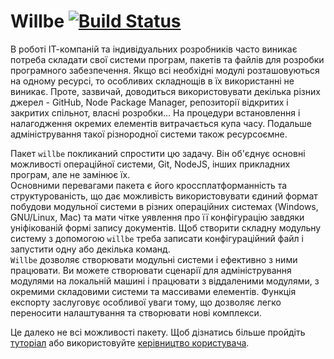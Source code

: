 # Willbe [![Build Status](https://travis-ci.org/Wandalen/willbe.svg?branch=master)](https://travis-ci.org/Wandalen/willbe)

В роботі ІТ-компаній та індивідуальних розробників часто виникає потреба складати свої системи програм, пакетів та файлів для розробки програмного забезпечення. Якщо всі необхідні модулі розташовуються на одному ресурсі, то особливих складнощів в їх використанні не виникає. Проте, зазвичай, доводиться використовувати декілька різних джерел - GitHub, Node Package Manager, репозиторії відкритих і закритих спільнот, власні розробки... На процедури встановлення і налагодження окремих елементів витрачається купа часу. Подальше адміністрування такої різнородної системи також ресурсоємне.  

Пакет `willbe` покликаний спростити цю задачу. Він об'єднує основні можливості операційної системи, Git, NodeJS, інших прикладних програм, але не замінює їх.  
Основними перевагами пакета є його кроссплатформанність та структурованість, що дає можливість використовувати єдиний формат побудови модульної системи в різних операційних системах (Windows, GNU/Linux, Mac) та мати чітке уявлення про її конфігурацію завдяки уніфікованій формі запису документів. Щоб створити складну модульну систему з допомогою `willbe` треба записати конфігураційний файл і запустити одну або декілька команд.  
`Willbe` дозволяє створювати модульні системи і ефективно з ними працювати. Ви можете створювати сценарії для адміністрування модулями на локальній машині і працювати з віддаленими модулями, з окремими складовими системи та массивами елементів. Функція експорту заслуговує особливої уваги тому, що дозволяє легко переносити налаштування та створювати нові комплекси.  

Це далеко не всі можливості пакету. Щоб дізнатись більше пройдіть [туторіал](Topics.ukr.md#tutorials) або використовуйте [керівництво користувача](Topics.ukr.md#manuals).
